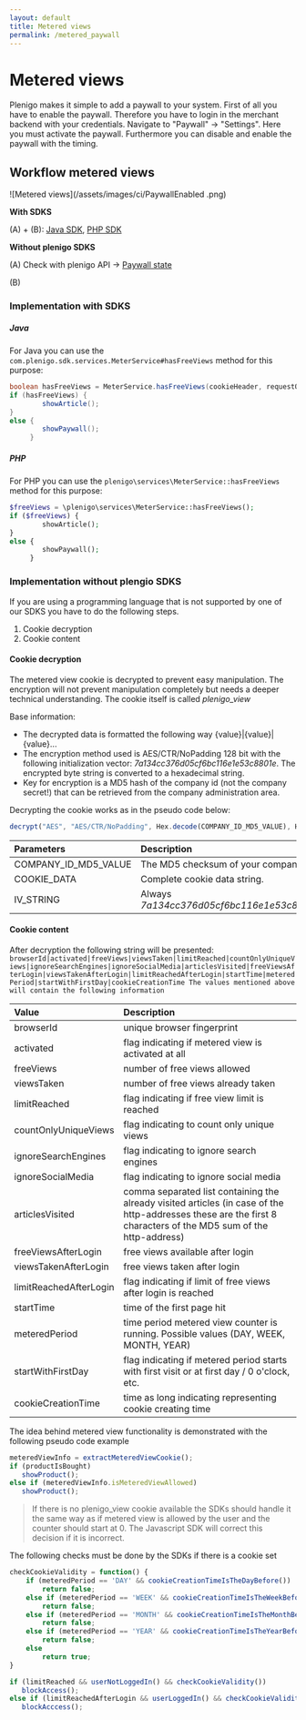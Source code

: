 ```yaml
---
layout: default
title: Metered views
permalink: /metered_paywall
---
```


# Metered views 
Plenigo makes it simple to add a paywall to your system. First of all you have to enable the paywall. Therefore you have to login in the merchant backend with your credentials.
Navigate to "Paywall" -> "Settings". Here you must activate the paywall. Furthermore you can disable and enable the paywall with the timing.

## Workflow metered views 

![Metered views](/assets/images/ci/PaywallEnabled .png)

**With SDKS**

(A) + (B): [Java SDK](https://api.plenigo.com/metered_paywall.md#!/paywall/isPaywallEnabled), [PHP SDK](https://api.plenigo.com/metered_paywall.md#!/paywall/isPaywallEnabled)

**Without plenigo SDKS**

(A) Check with plenigo API -> [Paywall state](https://api.plenigo.com/metered_paywall.md#!/paywall/isPaywallEnabled)

(B)


### Implementation with SDKS

##### Java

For Java you can use the `com.plenigo.sdk.services.MeterService#hasFreeViews` method for this purpose:

```java
boolean hasFreeViews = MeterService.hasFreeViews(cookieHeader, requestQueryString);
if (hasFreeViews) {
        showArticle();
}
else {
        showPaywall(); 
     }
```

##### PHP

For PHP you can use the `plenigo\services\MeterService::hasFreeViews` method for this purpose:

```php
$freeViews = \plenigo\services\MeterService::hasFreeViews();
if ($freeViews) {
        showArticle();
} 
else {
        showPaywall();
     }
```
### Implementation without plengio SDKS

If you are using a programming language that is not supported by one of our SDKS you have to do the following steps.

1. Cookie decryption
2. Cookie content

#### Cookie decryption

The metered view cookie is decrypted to prevent easy manipulation. The encryption will not prevent manipulation completely but needs a deeper technical understanding.
The cookie itself is called _plenigo_view_

Base information:

* The decrypted data is formatted the following way {value}\|{value}\|{value}...
* The encryption method used is AES/CTR/NoPadding 128 bit with the following initialization vector: _7a134cc376d05cf6bc116e1e53c8801e_. The encrypted byte string is converted to a hexadecimal string.
* Key for encryption is a MD5 hash of the company id (not the company secret!) that can be retrieved from the company administration area.

Decrypting the cookie works as in the pseudo code below:

```javascript
decrypt("AES", "AES/CTR/NoPadding", Hex.decode(COMPANY_ID_MD5_VALUE), Hex.decode(COOKIE_DATA), Hex.decode(IV_STRING));
```

|Parameters|Description|
|:---------|:----------|
|COMPANY_ID_MD5_VALUE|The MD5 checksum of your company id.|
|COOKIE_DATA|Complete cookie data string.|
|IV_STRING|Always _7a134cc376d05cf6bc116e1e53c8801e_|

#### Cookie content

After decryption the following string will be presented:
`browserId|activated|freeViews|viewsTaken|limitReached|countOnlyUniqueViews|ignoreSearchEngines|ignoreSocialMedia|articlesVisited|freeViewsAfterLogin|viewsTakenAfterLogin|limitReachedAfterLogin|startTime|meteredPeriod|startWithFirstDay|cookieCreationTime
The values mentioned above will contain the following information`

|Value|Description|
|:----|:----------|
|browserId|unique browser fingerprint|
|activated|flag indicating if metered view is activated at all|
|freeViews|number of free views allowed|
|viewsTaken|number of free views already taken|
|limitReached|flag indicating if free view limit is reached|
|countOnlyUniqueViews|flag indicating to count only unique views|
|ignoreSearchEngines|flag indicating to ignore search engines|
|ignoreSocialMedia|flag indicating to ignore social media|
|articlesVisited|comma separated list containing the already visited articles (in case of the http-addresses these are the first 8 characters of the MD5 sum of the http-address)|
|freeViewsAfterLogin|free views available after login|
|viewsTakenAfterLogin|free views taken after login|
|limitReachedAfterLogin|flag indicating if limit of free views after login is reached|
|startTime|time of the first page hit|
|meteredPeriod|time period metered view counter is running. Possible values (DAY, WEEK, MONTH, YEAR)|
|startWithFirstDay|flag indicating if metered period starts with first visit or at first day / 0 o'clock, etc.|
|cookieCreationTime|time as long indicating representing cookie creating time|

The idea behind metered view functionality is demonstrated with the following pseudo code example

```javascript
meteredViewInfo = extractMeteredViewCookie();
if (productIsBought)
   showProduct();
else if (meteredViewInfo.isMeteredViewAllowed)
   showProduct();
```

> If there is no plenigo_view cookie available the SDKs should handle it the same way as if metered view is allowed by the user and the counter should start at 0. The Javascript SDK will correct this decision if it is incorrect.

The following checks must be done by the SDKs if there is a cookie set

```javascript
checkCookieValidity = function() {
    if (meteredPeriod == 'DAY' && cookieCreationTimeIsTheDayBefore())
        return false;
    else if (meteredPeriod == 'WEEK' && cookieCreationTimeIsTheWeekBefore())
        return false;
    else if (meteredPeriod == 'MONTH' && cookieCreationTimeIsTheMonthBefore())
        return false;
    else if (meteredPeriod == 'YEAR' && cookieCreationTimeIsTheYearBefore())
        return false;
    else
        return true;
}

if (limitReached && userNotLoggedIn() && checkCookieValidity())
   blockAccess();
else if (limitReachedAfterLogin && userLoggedIn() && checkCookieValidity())
   blockAcccess();
```